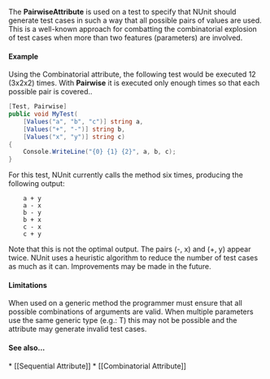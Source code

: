 <p>The <b>PairwiseAttribute</b> is used on a test to specify that NUnit should
   generate test cases in such a way that all possible pairs of
   values are used. This is a well-known approach for combatting
   the combinatorial explosion of test cases when more than
   two features (parameters) are involved.
   
<h4>Example</h4>

<p>Using the Combinatorial attribute, the following test would be executed 12 (3x2x2) times.
   With <b>Pairwise</b> it is executed only enough times so that each possible pair is covered..

```C#
[Test, Pairwise]
public void MyTest(
    [Values("a", "b", "c")] string a,
    [Values("+", "-")] string b,
    [Values("x", "y")] string c)
{
    Console.WriteLine("{0} {1} {2}", a, b, c);
}
```

<p>For this test, NUnit currently calls the method six times, producing the following output:

```
	a + y
	a - x
	b - y
	b + x
	c - x
	c + y
```

<p>Note that this is not the optimal output. The pairs (-, x) and (+, y)
appear twice. NUnit uses a heuristic algorithm to reduce the number of test cases as much
as it can. Improvements may be made in the future.

<h4>Limitations</h4>

<p>When used on a generic method the programmer must ensure that all
   possible combinations of arguments are valid. When multiple parameters
   use the same generic type (e.g.: T) this may not be possible and the
   attribute may generate invalid test cases.
    
<h4>See also...</h4>
 * [[Sequential Attribute]]
 * [[Combinatorial Attribute]]
